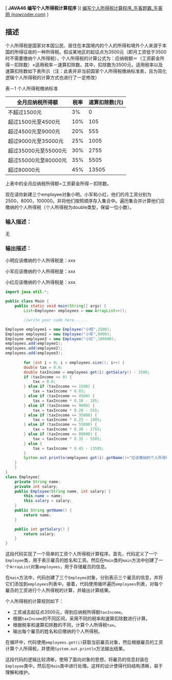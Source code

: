 [ **JAVA46** **编写个人所得税计算程序** ]( [编写个人所得税计算程序_牛客题霸_牛客网 (nowcoder.com)](https://www.nowcoder.com/practice/7a1f759199654f9abc69a3ef2f54d451?tpId=220&tqId=2138213&ru=/exam/oj&qru=/ta/primary-grammar-java/question-ranking&sourceUrl=%2Fexam%2Foj%3Fpage%3D1%26tab%3D%E8%AF%AD%E6%B3%95%E7%AF%87%26topicId%3D220) )

## 描述

个人所得税是国家对本国公民、居住在本国境内的个人的所得和境外个人来源于本国的所得征收的一种所得税。假设某地区的起征点为3500元（即月工资低于3500时不需要缴纳个人所得税），个人所得税的计算公式为：应纳税额＝（工资薪金所得－扣除数）×适用税率－速算扣除数。其中，扣除数为3500元，适用税率以及速算扣除数如下表所示（注：此表并非当前国家个人所得税缴纳标准表，且为简化逻辑个人所得税的计算方式也进行了一定修改）

表－1 个人所得税缴纳标准

| 全月应纳税所得额     | 税率 | 速算扣除数(元) |
| -------------------- | ---- | -------------- |
| 不超过1500元         | 3%   | 0              |
| 超过1500元至4500元   | 10%  | 105            |
| 超过4500元至9000元   | 20%  | 555            |
| 超过9000元至35000元  | 25%  | 1005           |
| 超过35000元至55000元 | 30%  | 2755           |
| 超过55000元至80000元 | 35%  | 5505           |
| 超过80000元          | 45%  | 13505          |

上表中的全月应纳税所得额=工资薪金所得－扣除数。

现在请你新建三个employee对象小明，小军和小红，他们的月工资分别为2500，8000，100000。并将他们按照顺序存入集合中。遍历集合并计算他们应缴纳的个人所得税（个人所得税为double类型，保留一位小数）。

### 输入描述：

无

### 输出描述：

小明应该缴纳的个人所得税是：xxx

小军应该缴纳的个人所得税是：xxx

小红应该缴纳的个人所得税是：xxx

```java
import java.util.*;

public class Main {
    public static void main(String[] args) {
        List<Employee> employees = new ArrayList<>();

        //write your code here......

Employee employee1 = new Employee("小明",2500);
Employee employee2 = new Employee("小军",8000);
Employee employee3 = new Employee("小红",100000);
employees.add(employee1);
employees.add(employee2);
employees.add(employee3);
        
        for (int i = 0; i < employees.size(); i++) {
        double tax = 0.0;
        double taxIncome = employees.get(i).getSalary() - 3500;
        if (taxIncome <= 0) {
            tax = 0.0;
        } else if (taxIncome <= 1500) {
            tax = taxIncome * 0.03;
        } else if (taxIncome <= 4500) {
            tax = taxIncome * 0.10 - 105;
        } else if (taxIncome <= 9000) {
            tax = taxIncome * 0.20 - 555;
        } else if (taxIncome <= 35000) {
            tax = taxIncome * 0.25 - 1005;
        } else if (taxIncome <= 55000) {
            tax = taxIncome * 0.30 - 2755;
        } else if (taxIncome <= 80000) {
            tax = taxIncome * 0.35 - 5505;
        } else {
            tax = taxIncome * 0.45 - 13505;
        }
        System.out.println(employees.get(i).getName()+"应该缴纳的个人所得税是：" + tax);
    }
    }
}
class Employee{
    private String name;
    private int salary;
    public Employee(String name, int salary) {
        this.name = name;
        this.salary = salary;
    }
    public String getName() {
        return name;
    }

    public int getSalary() {
        return salary;
    }
}

```

这段代码实现了一个简单的工资个人所得税计算程序。首先，代码定义了一个`Employee`类，用于表示雇员的姓名和工资。然后在`Main`类的`main`方法中创建了一个`ArrayList`对象`employees`，用于存储雇员的信息。

在`main`方法中，代码创建了三个`Employee`对象，分别表示三个雇员的信息，并将它们添加到`employees`列表中。接着，代码使用循环遍历`employees`列表，对每个雇员的工资进行个人所得税的计算，并输出计算结果。

个人所得税的计算规则如下：

- 工资减去起征点3500元，得到应纳税所得额`taxIncome`。
- 根据`taxIncome`的不同区间，采用不同的税率和速算扣除数进行计算。
- 根据税率和速算扣除数的不同，计算个人所得税`tax`。
- 输出每个雇员的姓名和应缴纳的个人所得税。

在循环中，代码使用`employees.get(i)`获取当前雇员对象，然后根据雇员的工资计算个人所得税，并使用`System.out.println`方法输出结果。

这段代码的逻辑比较清晰，使用了面向对象的思想，将雇员的信息封装在`Employee`类中，然后在`Main`类中进行处理。这样的设计使得代码结构清晰，易于理解和维护。